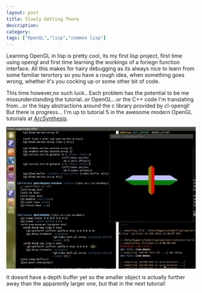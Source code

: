 ```yaml
---
layout: post
title: Slowly Getting There
description:
category:
tags: ["OpenGL","lisp","common lisp"]
---
```


Learning OpenGL in lisp is pretty cool, its my first lisp project, first time using opengl and first time learning the workings of a foriegn function interface. All this makes for hairy debugging as its always nice to learn from some familiar terortory so you have a rough idea, when something goes wrong, whether it's you cocking up or some other bit of code.

This time however,no such luck.. Each problem has the potential to be me missunderstanding the tutorial..or OpenGL...or the C++ code I'm translating from...or the lispy abstractions around the c library provided by cl-opengl!
But there is progress... I'm up to tutorial 5 in the awesome modern OpenGL tutorials at [ArcSynthesis](http://arcsynthesis.org/gltut/).

<img style="display:block;margin-right:auto;margPin-left:auto;" alt="image" src="../assets/images/arc-tut-5.jpeg" />

It doesnt have a depth buffer yet so the smaller object is actually further away than the apparently larger one, but that in the next tutorial!